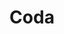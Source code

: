 ---
blog: https://blog.coda.io/
linkedin: https://linkedin.com/company/codainc
logohandle: codaio
sort: coda
title: Coda
twitter: https://x.com/coda_hq
website: https://coda.io/welcome
youtube: https://youtube.com/channel/UC73YRwUcAjAW_euaGzDUAzg
---